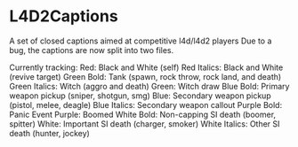 # L4D2Captions
A set of closed captions aimed at competitive l4d/l4d2 players
Due to a bug, the captions are now split into two files.

Currently tracking:
Red: Black and White (self)
Red Italics: Black and White (revive target)
Green Bold: Tank (spawn, rock throw, rock land, and death)
Green Italics: Witch (aggro and death)
Green: Witch draw
Blue Bold: Primary weapon pickup (sniper, shotgun, smg)
Blue: Secondary weapon pickup (pistol, melee, deagle)
Blue Italics: Secondary weapon callout
Purple Bold: Panic Event
Purple: Boomed
White Bold: Non-capping SI death (boomer, spitter)
White: Important SI death (charger, smoker)
White Italics: Other SI death (hunter, jockey)

